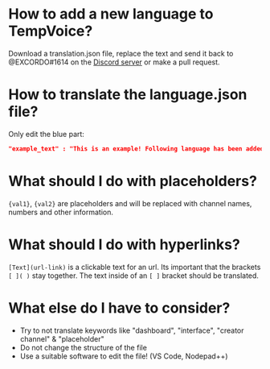 # How to add a new language to TempVoice?
Download a translation.json file, replace the text and send it back to @EXCORDO#1614 on the [Discord server](https://tempvoice.xyz/redirect/support) or make a pull request.

# How to translate the language.json file?
Only edit the blue part:
```json
"example_text" : "This is an example! Following language has been added to TempVoice:{val1}. Take a look at the official [Website](www.tempvoice.xyz).",
```

# What should I do with placeholders?
`{val1}`, `{val2}` are placeholders and will be replaced with channel names, numbers and other information.

# What should I do with hyperlinks?
`[Text](url-link)` is a clickable text for an url. Its important that the brackets `[ ]( )` stay together. The text inside of an `[ ]` bracket should be translated.

# What else do I have to consider?
- Try to not translate keywords like "dashboard", "interface", "creator channel" & "placeholder"
- Do not change the structure of the file
- Use a suitable software to edit the file! (VS Code, Nodepad++)
